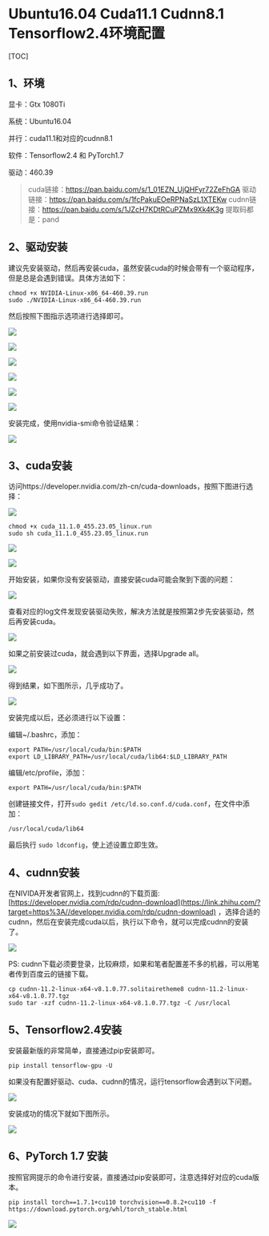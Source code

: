 # Ubuntu16.04 Cuda11.1 Cudnn8.1 Tensorflow2.4环境配置

[TOC]

## 1、环境

显卡：Gtx 1080Ti

系统：Ubuntu16.04

并行：cuda11.1和对应的cudnn8.1

软件：Tensorflow2.4 和 PyTorch1.7

驱动：460.39 

> cuda链接：https://pan.baidu.com/s/1_01EZN_UjQHFyr72ZeFhGA 
> 驱动链接：https://pan.baidu.com/s/1fcPakuEOeRPNaSzL1XTEKw 
> cudnn链接：https://pan.baidu.com/s/1JZcH7KDtRCuPZMx9Xk4K3g 
> 提取码都是：pand 

## 2、驱动安装

建议先安装驱动，然后再安装cuda，虽然安装cuda的时候会带有一个驱动程序，但是总是会遇到错误。具体方法如下：

```
chmod +x NVIDIA-Linux-x86_64-460.39.run
sudo ./NVIDIA-Linux-x86_64-460.39.run
```

然后按照下图指示选项进行选择即可。

![](https://img-blog.csdnimg.cn/20210215232504880.png?x-oss-process=image/watermark,type_ZmFuZ3poZW5naGVpdGk,shadow_10,text_aHR0cHM6Ly9ibG9nLmNzZG4ubmV0L0REX1BQX0pK,size_16,color_FFFFFF,t_70)



![](https://img-blog.csdnimg.cn/20210215232539668.png?x-oss-process=image/watermark,type_ZmFuZ3poZW5naGVpdGk,shadow_10,text_aHR0cHM6Ly9ibG9nLmNzZG4ubmV0L0REX1BQX0pK,size_16,color_FFFFFF,t_70)



![](https://img-blog.csdnimg.cn/2021021523265158.png?x-oss-process=image/watermark,type_ZmFuZ3poZW5naGVpdGk,shadow_10,text_aHR0cHM6Ly9ibG9nLmNzZG4ubmV0L0REX1BQX0pK,size_16,color_FFFFFF,t_70)



![](https://img-blog.csdnimg.cn/20210215232759524.png?x-oss-process=image/watermark,type_ZmFuZ3poZW5naGVpdGk,shadow_10,text_aHR0cHM6Ly9ibG9nLmNzZG4ubmV0L0REX1BQX0pK,size_16,color_FFFFFF,t_70)



![](https://img-blog.csdnimg.cn/20210215232837474.png?x-oss-process=image/watermark,type_ZmFuZ3poZW5naGVpdGk,shadow_10,text_aHR0cHM6Ly9ibG9nLmNzZG4ubmV0L0REX1BQX0pK,size_16,color_FFFFFF,t_70)



![](https://img-blog.csdnimg.cn/20210215232904696.png?x-oss-process=image/watermark,type_ZmFuZ3poZW5naGVpdGk,shadow_10,text_aHR0cHM6Ly9ibG9nLmNzZG4ubmV0L0REX1BQX0pK,size_16,color_FFFFFF,t_70)

安装完成，使用nvidia-smi命令验证结果：

![](https://img-blog.csdnimg.cn/20210215232943423.png?x-oss-process=image/watermark,type_ZmFuZ3poZW5naGVpdGk,shadow_10,text_aHR0cHM6Ly9ibG9nLmNzZG4ubmV0L0REX1BQX0pK,size_6,color_FFFFFF,t_70)



## 3、cuda安装

访问https://developer.nvidia.com/zh-cn/cuda-downloads，按照下图进行选择：

![](https://img-blog.csdnimg.cn/20210216090407460.png?x-oss-process=image/watermark,type_ZmFuZ3poZW5naGVpdGk,shadow_10,text_aHR0cHM6Ly9ibG9nLmNzZG4ubmV0L0REX1BQX0pK,size_16,color_FFFFFF,t_70)

```
chmod +x cuda_11.1.0_455.23.05_linux.run
sudo sh cuda_11.1.0_455.23.05_linux.run
```

![](https://img-blog.csdnimg.cn/20210215231914498.png?x-oss-process=image/watermark,type_ZmFuZ3poZW5naGVpdGk,shadow_10,text_aHR0cHM6Ly9ibG9nLmNzZG4ubmV0L0REX1BQX0pK,size_6,color_FFFFFF,t_70)



![](https://img-blog.csdnimg.cn/20210215231952559.png?x-oss-process=image/watermark,type_ZmFuZ3poZW5naGVpdGk,shadow_10,text_aHR0cHM6Ly9ibG9nLmNzZG4ubmV0L0REX1BQX0pK,size_6,color_FFFFFF,t_70)

开始安装，如果你没有安装驱动，直接安装cuda可能会聚到下面的问题：

![](https://img-blog.csdnimg.cn/2021021523220358.png)

查看对应的log文件发现安装驱动失败，解决方法就是按照第2步先安装驱动，然后再安装cuda。

![](https://img-blog.csdnimg.cn/20210215232252459.png?x-oss-process=image/watermark,type_ZmFuZ3poZW5naGVpdGk,shadow_10,text_aHR0cHM6Ly9ibG9nLmNzZG4ubmV0L0REX1BQX0pK,size_16,color_FFFFFF,t_70)

如果之前安装过cuda，就会遇到以下界面，选择Upgrade all。

![](https://img-blog.csdnimg.cn/20210215233434672.png?x-oss-process=image/watermark,type_ZmFuZ3poZW5naGVpdGk,shadow_10,text_aHR0cHM6Ly9ibG9nLmNzZG4ubmV0L0REX1BQX0pK,size_16,color_FFFFFF,t_70)

得到结果，如下图所示，几乎成功了。

![](https://img-blog.csdnimg.cn/20210215233616193.png?x-oss-process=image/watermark,type_ZmFuZ3poZW5naGVpdGk,shadow_10,text_aHR0cHM6Ly9ibG9nLmNzZG4ubmV0L0REX1BQX0pK,size_16,color_FFFFFF,t_70)

安装完成以后，还必须进行以下设置：

编辑~/.bashrc，添加：

```
export PATH=/usr/local/cuda/bin:$PATH
export LD_LIBRARY_PATH=/usr/local/cuda/lib64:$LD_LIBRARY_PATH
```

编辑/etc/profile，添加：

```
export PATH=/usr/local/cuda/bin:$PATH
```

创建链接文件，打开`sudo gedit /etc/ld.so.conf.d/cuda.conf`，在文件中添加：

```
/usr/local/cuda/lib64
```

最后执行 `sudo ldconfig`，使上述设置立即生效。

## 4、cudnn安装

在NIVIDA开发者官网上，找到cudnn的下载页面: [https://developer.nvidia.com/rdp/cudnn-download](https://link.zhihu.com/?target=https%3A//developer.nvidia.com/rdp/cudnn-download) ，选择合适的cudnn，然后在安装完成cuda以后，执行以下命令，就可以完成cudnn的安装了。

![](https://img-blog.csdnimg.cn/20210216090911220.png?x-oss-process=image/watermark,type_ZmFuZ3poZW5naGVpdGk,shadow_10,text_aHR0cHM6Ly9ibG9nLmNzZG4ubmV0L0REX1BQX0pK,size_16,color_FFFFFF,t_70)

PS: cudnn下载必须要登录，比较麻烦，如果和笔者配置差不多的机器，可以用笔者传到百度云的链接下载。

```
cp cudnn-11.2-linux-x64-v8.1.0.77.solitairetheme8 cudnn-11.2-linux-x64-v8.1.0.77.tgz
sudo tar -xzf cudnn-11.2-linux-x64-v8.1.0.77.tgz -C /usr/local
```

## 5、Tensorflow2.4安装

安装最新版的非常简单，直接通过pip安装即可。

```
pip install tensorflow-gpu -U
```


如果没有配置好驱动、cuda、cudnn的情况，运行tensorflow会遇到以下问题。

![](https://img-blog.csdnimg.cn/20210216000026334.png)

安装成功的情况下就如下图所示。

![](https://img-blog.csdnimg.cn/20210216074516711.png)

## 6、PyTorch 1.7 安装

按照官网提示的命令进行安装，直接通过pip安装即可，注意选择好对应的cuda版本。

```
pip install torch==1.7.1+cu110 torchvision==0.8.2+cu110 -f https://download.pytorch.org/whl/torch_stable.html
```

![](https://img-blog.csdnimg.cn/20210216091658516.png?x-oss-process=image/watermark,type_ZmFuZ3poZW5naGVpdGk,shadow_10,text_aHR0cHM6Ly9ibG9nLmNzZG4ubmV0L0REX1BQX0pK,size_16,color_FFFFFF,t_70)


